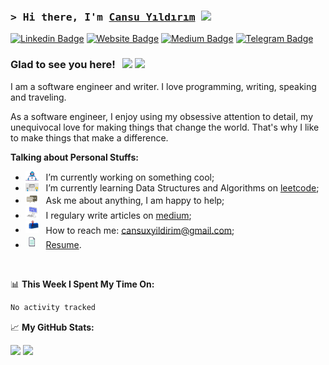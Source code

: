### <samp>&gt; Hi there, I'm <a href="https://www.cansuyildirim.co">Cansu Yıldırım</a> <img src="https://media.giphy.com/media/hvRJCLFzcasrR4ia7z/giphy.gif" width="25"> </samp>

[![Linkedin Badge](https://img.shields.io/badge/-LinkedIn-0e76a8?style=flat-square&logo=Linkedin&logoColor=white)](https://linkedin.com/in/cansu-yil)
[![Website Badge](https://img.shields.io/badge/Website-3b5998?style=flat-square&logo=google-chrome&logoColor=white)](https://www.cansuyildirim.co)
[![Medium Badge](https://img.shields.io/badge/medium-%2312100E.svg?&style=for-square&logo=medium&logoColor=white)](https://medium.com/@cansuyildirim)
[![Telegram Badge](https://img.shields.io/badge/-Telegram-0088cc?style=flat-square&logo=Telegram&logoColor=white)](https://t.me/cansuyildir)

### Glad to see you here! &nbsp; ![](https://visitor-badge.glitch.me/badge?page_id=Gapur.Gapur) ![](https://komarev.com/ghpvc/?username=your-github-cansuyildiriim&color=e6e2e3&style=flat&abbreviated=true)

I am a software engineer and writer. I love programming, writing, speaking and traveling.

As a software engineer, I enjoy using my obsessive attention to detail, my unequivocal love for making things that change the world. That's why I like to make things that make a difference.



**Talking about Personal Stuffs:**

- <img src="https://github.com/cansu-yildirim/cansu-yildirim/blob/main/assets/developer.gif?raw=true" width="21" />&nbsp;&nbsp; I’m currently working on something cool;
- <img src="https://github.com/cansu-yildirim/cansu-yildirim/blob/main/assets/lightning.gif?raw=true" width="21" />&nbsp;&nbsp; I’m currently learning Data Structures and Algorithms on [leetcode](https://leetcode.com/cansuyildirim);
- <img src="https://github.com/cansu-yildirim/cansu-yildirim/blob/main/assets/message.gif?raw=true" width="21" />&nbsp;&nbsp; Ask me about anything, I am happy to help;
- <img src="https://github.com/cansu-yildirim/cansu-yildirim/blob/main/assets/laptop.gif?raw=true" width="21" />&nbsp;&nbsp; I regulary write articles on [medium](https://medium.com/@cansuyildirim);
- <img src="https://github.com/cansu-yildirim/cansu-yildirim/blob/main/assets/letterbox.gif?raw=true" width="21" />&nbsp;&nbsp; How to reach me: cansuxyildirim@gmail.com;
- <img src="https://github.com/cansu-yildirim/cansu-yildirim/blob/main/assets/doc.gif?raw=true" width="21" />&nbsp;&nbsp; [Resume](https://github.com/cansu-yildirim/cansu-yildirim/blob/main/assets/cv.pdf).

</br>

📊 **This Week I Spent My Time On:**

<!--START_SECTION:waka-->

```txt
No activity tracked
```

<!--END_SECTION:waka-->

📈 **My GitHub Stats:**

<p>
  <img height="180em" src="https://github-readme-stats.vercel.app/api?username=cansu-yildirim&show_icons=true&hide_border=true&&count_private=true&include_all_commits=true" />
  <img height="180em" src="https://github-readme-stats.vercel.app/api/top-langs/?username=cansu-yildirim&exclude_repo=KNN-Image-Classification&show_icons=true&hide_border=true&layout=compact&langs_count=8"/>
</p>


